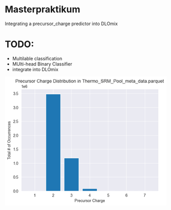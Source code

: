 # Masterpraktikum
Integrating a precursor_charge predictor into DLOmix

# TODO: 
- Multilable classification
- MUlti-head Binary Classifier
- integrate into DLOmix

![Alt text](plots/precursor_charge_distribution_Thermo_SRM_Pool_meta_data.png)